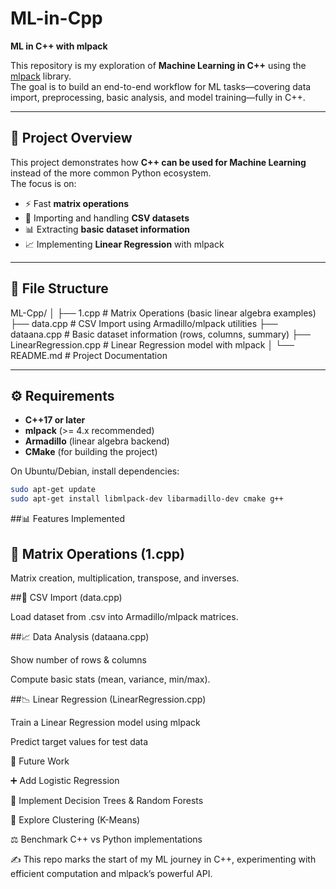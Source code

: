 # ML-in-Cpp

**ML in C++ with mlpack**

This repository is my exploration of **Machine Learning in C++** using the [mlpack](https://www.mlpack.org/) library.  
The goal is to build an end-to-end workflow for ML tasks—covering data import, preprocessing, basic analysis, and model training—fully in C++.

---

## 🚀 Project Overview

This project demonstrates how **C++ can be used for Machine Learning** instead of the more common Python ecosystem.  
The focus is on:

- ⚡ Fast **matrix operations**  
- 📂 Importing and handling **CSV datasets**  
- 📊 Extracting **basic dataset information**  
- 📈 Implementing **Linear Regression** with mlpack  

---

## 📂 File Structure

ML-Cpp/
│
├── 1.cpp # Matrix Operations (basic linear algebra examples)
├── data.cpp # CSV Import using Armadillo/mlpack utilities
├── dataana.cpp # Basic dataset information (rows, columns, summary)
├── LinearRegression.cpp # Linear Regression model with mlpack
│
└── README.md # Project Documentation


---

## ⚙️ Requirements

- **C++17 or later**  
- **mlpack** (>= 4.x recommended)  
- **Armadillo** (linear algebra backend)  
- **CMake** (for building the project)  

On Ubuntu/Debian, install dependencies:

```bash
sudo apt-get update
sudo apt-get install libmlpack-dev libarmadillo-dev cmake g++
```


##📊 Features Implemented
## 🔢 Matrix Operations (1.cpp)

Matrix creation, multiplication, transpose, and inverses.

##📂 CSV Import (data.cpp)

Load dataset from .csv into Armadillo/mlpack matrices.

##📈 Data Analysis (dataana.cpp)

Show number of rows & columns

Compute basic stats (mean, variance, min/max).

##📉 Linear Regression (LinearRegression.cpp)

Train a Linear Regression model using mlpack

Predict target values for test data

🔮 Future Work

➕ Add Logistic Regression

🌳 Implement Decision Trees & Random Forests

🎯 Explore Clustering (K-Means)

⚖️ Benchmark C++ vs Python implementations

✍️ This repo marks the start of my ML journey in C++, experimenting with efficient computation and mlpack’s powerful API.

